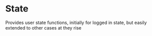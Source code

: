 # State

Provides user state functions, initially for logged in state, but easily
extended to other cases at they rise
